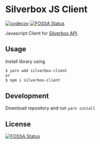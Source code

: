 # Silverbox JS Client
[![codecov](https://codecov.io/gh/heseya/silverbox-client-js/branch/master/graph/badge.svg)](https://codecov.io/gh/heseya/silverbox-client-js)
[![FOSSA Status](https://app.fossa.com/api/projects/git%2Bgithub.com%2Fheseya%2Fsilverbox-client-js.svg?type=shield)](https://app.fossa.com/projects/git%2Bgithub.com%2Fheseya%2Fsilverbox-client-js?ref=badge_shield)

Javascript Client for [Silverbox API](https://github.com/heseya/silverbox).

## Usage
Install library using
```bash
$ yarn add silverbox-client
or
$ npm i silverbox-client
```

## Development
Download repository and run `yarn install`




## License
[![FOSSA Status](https://app.fossa.com/api/projects/git%2Bgithub.com%2Fheseya%2Fsilverbox-client-js.svg?type=large)](https://app.fossa.com/projects/git%2Bgithub.com%2Fheseya%2Fsilverbox-client-js?ref=badge_large)